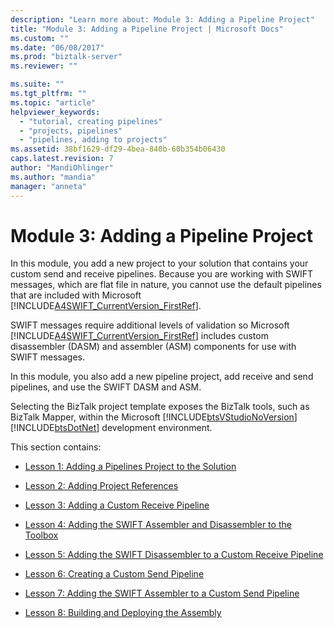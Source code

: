 ```yaml
---
description: "Learn more about: Module 3: Adding a Pipeline Project"
title: "Module 3: Adding a Pipeline Project | Microsoft Docs"
ms.custom: ""
ms.date: "06/08/2017"
ms.prod: "biztalk-server"
ms.reviewer: ""

ms.suite: ""
ms.tgt_pltfrm: ""
ms.topic: "article"
helpviewer_keywords: 
  - "tutorial, creating pipelines"
  - "projects, pipelines"
  - "pipelines, adding to projects"
ms.assetid: 38bf1629-df29-4bea-840b-60b354b06430
caps.latest.revision: 7
author: "MandiOhlinger"
ms.author: "mandia"
manager: "anneta"
---
```

# Module 3: Adding a Pipeline Project
In this module, you add a new project to your solution that contains your custom send and receive pipelines. Because you are working with SWIFT messages, which are flat file in nature, you cannot use the default pipelines that are included with Microsoft [!INCLUDE[A4SWIFT_CurrentVersion_FirstRef](../../includes/a4swift-currentversion-firstref-md.md)].  
  
 SWIFT messages require additional levels of validation so Microsoft [!INCLUDE[A4SWIFT_CurrentVersion_FirstRef](../../includes/a4swift-currentversion-firstref-md.md)] includes custom disassembler (DASM) and assembler (ASM) components for use with SWIFT messages.  
  
 In this module, you also add a new pipeline project, add receive and send pipelines, and use the SWIFT DASM and ASM.  
  
 Selecting the BizTalk project template exposes the BizTalk tools, such as BizTalk Mapper, within the Microsoft [!INCLUDE[btsVStudioNoVersion](../../includes/btsvstudionoversion-md.md)][!INCLUDE[btsDotNet](../../includes/btsdotnet-md.md)] development environment.  
  
 This section contains:  
  
-   [Lesson 1: Adding a Pipelines Project to the Solution](../../adapters-and-accelerators/accelerator-swift/lesson-1-adding-a-pipelines-project-to-the-solution.md)  
  
-   [Lesson 2: Adding Project References](../../adapters-and-accelerators/accelerator-swift/lesson-2-adding-project-references.md)  
  
-   [Lesson 3: Adding a Custom Receive Pipeline](../../adapters-and-accelerators/accelerator-swift/lesson-3-adding-a-custom-receive-pipeline.md)  
  
-   [Lesson 4: Adding the SWIFT Assembler and Disassembler to the Toolbox](../../adapters-and-accelerators/accelerator-swift/lesson-4-adding-the-swift-assembler-and-disassembler-to-the-toolbox.md)  
  
-   [Lesson 5: Adding the SWIFT Disassembler to a Custom Receive Pipeline](../../adapters-and-accelerators/accelerator-swift/lesson-5-adding-the-swift-disassembler-to-a-custom-receive-pipeline.md)  
  
-   [Lesson 6: Creating a Custom Send Pipeline](../../adapters-and-accelerators/accelerator-swift/lesson-6-creating-a-custom-send-pipeline.md)  
  
-   [Lesson 7: Adding the SWIFT Assembler to a Custom Send Pipeline](../../adapters-and-accelerators/accelerator-swift/lesson-7-adding-the-swift-assembler-to-a-custom-send-pipeline.md)  
  
-   [Lesson 8: Building and Deploying the Assembly](../../adapters-and-accelerators/accelerator-swift/lesson-8-building-and-deploying-the-assembly.md)
